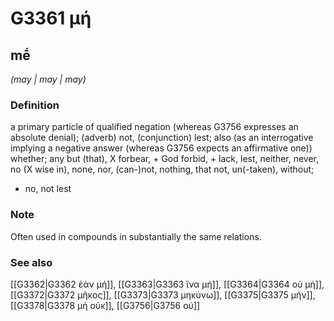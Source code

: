# G3361 μή

## mḗ

_(may | may | may)_

### Definition

a primary particle of qualified negation (whereas G3756 expresses an absolute denial); (adverb) not, (conjunction) lest; also (as an interrogative implying a negative answer (whereas G3756 expects an affirmative one)) whether; any but (that), X forbear, + God forbid, + lack, lest, neither, never, no (X wise in), none, nor, (can-)not, nothing, that not, un(-taken), without; 

- no, not lest

### Note

Often used in compounds in substantially the same relations.

### See also

[[G3362|G3362 ἐὰν μή]], [[G3363|G3363 ἵνα μή]], [[G3364|G3364 οὐ μή]], [[G3372|G3372 μῆκος]], [[G3373|G3373 μηκύνω]], [[G3375|G3375 μήν]], [[G3378|G3378 μὴ οὐκ]], [[G3756|G3756 οὐ]]
